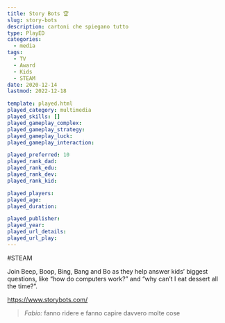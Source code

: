 ```yaml
---
title: Story Bots 🏆
slug: story-bots
description: cartoni che spiegano tutto
type: PlayED
categories:
  - media
tags:
  - TV
  - Award
  - Kids
  - STEAM
date: 2020-12-14
lastmod: 2022-12-18

template: played.html
played_category: multimedia
played_skills: []
played_gameplay_complex: 
played_gameplay_strategy: 
played_gameplay_luck: 
played_gameplay_interaction: 

played_preferred: 10
played_rank_dad: 
played_rank_edu: 
played_rank_dev: 
played_rank_kid: 

played_players: 
played_age: 
played_duration: 

played_publisher: 
played_year: 
played_url_details: 
played_url_play: 
---
```


#STEAM  

Join Beep, Boop, Bing, Bang and Bo as they help answer kids’ biggest questions, like “how do computers work?” and “why can’t I eat dessert all the time?”.

<https://www.storybots.com/>

> *Fabio:*
> fanno ridere e fanno capire davvero molte cose


